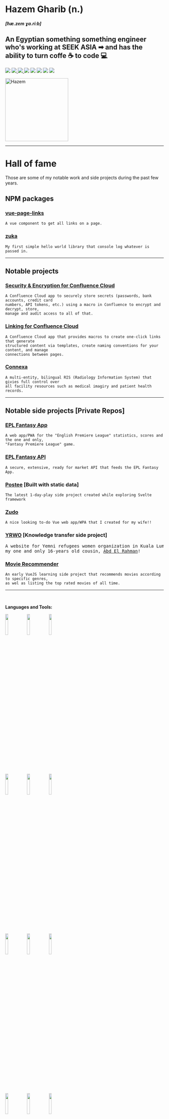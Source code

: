 # Hazem Gharib (n.)
##### [ħæ.zem ɣa.ri:b]
## An Egyptian something something engineer who's working at SEEK ASIA ➡ and has the ability to turn coffe ☕️ to code 💻

<p>
  <img src="http://views.whatilearened.today/views/github/HazemGharib/views.svg"/>
  <a href="https://github.com/HazemGharib/">
    <img src="https://img.shields.io/github/followers/HazemGharib?color=%234CC61E&label=GitHub%20Followers%20%3A"/>
  </a>
  <a href="https://github.com/HazemGharib?tab=repositories">
    <img src="https://badges.frapsoft.com/os/v2/open-source.svg?v=103"/>
  </a> 
  <a href="mailto:hazem.gharib.8@gmail.com?subject=[GitHub]%20Let's Chat&body=Hi Hazem%2C%0A%0AI wanted to ask you about ...">
    <img src="https://img.shields.io/badge/Ask%20me-anything-1abc9c.svg"/></a>
  <img src="https://img.shields.io/badge/Front%20End-ReactJS-61DBFB"/>
  <img src="https://img.shields.io/badge/Front End-Vue.js-42b883"/>
  <img src="https://img.shields.io/badge/Back%20End-Node.js-83af26"/>
  <img src="https://img.shields.io/badge/OS-Ubuntu-dd4814"/>
</p>

<img width="200vh" align="centre" alt="Hazem" src='https://avataaars.io/?avatarStyle=Circle&topType=ShortHairTheCaesar&accessoriesType=Blank&hairColor=Black&facialHairType=BeardLight&facialHairColor=BrownDark&clotheType=Hoodie&clotheColor=Blue03&eyeType=Wink&eyebrowType=UpDownNatural&mouthType=Smile&skinColor=Light' />

---

# Hall of fame
Those are some of my notable work and side projects during the past few years.

## NPM packages
### [vue-page-links](https://www.npmjs.com/package/vue-page-links)
    A vue component to get all links on a page.

### [zuka](https://www.npmjs.com/package/zuka)
    My first simple hello world library that console log whatever is passed in.

---

## Notable projects
### [Security & Encryption for Confluence Cloud](https://devpost.com/software/security-encryption-for-confluence-cloud)
    A Confluence Cloud app to securely store secrets (passwords, bank accounts, credit card
    numbers, API tokens, etc.) using a macro in Confluence to encrypt and decrypt, store,
    manage and audit access to all of that.

### [Linking for Confluence Cloud](https://marketplace.atlassian.com/apps/166/linking-for-confluence?hosting=cloud)
    A Confluence Cloud app that provides macros to create one-click links that generate
    structured content via templates, create naming conventions for your content, and manage
    connections between pages.

### [Connexa](https://www.omnia-health.com/product/connexa)
    A multi-entity, bilingual RIS (Radiology Information System) that givies full control over
    all facility resources such as medical imagiry and patient health records.

---

## Notable side projects [Private Repos]
### [EPL Fantasy App]()
    A web app/PWA for the "English Premiere League" statistics, scores and the one and only,
    "Fantasy Premiere League" game.

### [EPL Fantasy API]()
    A secure, extensive, ready for market API that feeds the EPL Fantasy App.

### [Postee]() [Built with static data]
    The latest 1-day-play side project created while exploring Svelte framework 

### [Zudo]()
    A nice looking to-do Vue web app/WPA that I created for my wife!! 

### [YRWO]() [Knowledge transfer side project]
<pre>A website for Yemni refugees women organization in Kuala Lumpur that was done in co-operation with
my one and only 16-years old cousin, <a href="https://github.com/Boody2004">Abd El Rahman</a>!</pre>

### [Movie Recommender]()
	An early VueJS learning side project that recommends movies according to specific genres,
	as wel as listing the top rated movies of all time.

---

<br />

**Languages and Tools:** 

<p>
  <code><img width="13%" src="https://www.vectorlogo.zone/logos/dotnet/dotnet-horizontal.svg"></code>
  <code><img width="13%" src="https://www.vectorlogo.zone/logos/java/java-ar21.svg"></code>
  <code><img width="13%" src="https://www.vectorlogo.zone/logos/nodejs/nodejs-horizontal.svg"></code>
  <br />
  <code><img width="13%" src="https://www.vectorlogo.zone/logos/jenkins/jenkins-ar21.svg"></code>
  <code><img width="13%" src="https://www.vectorlogo.zone/logos/circleci/circleci-ar21.svg"></code>
  <code><img width="13%" src="https://www.vectorlogo.zone/logos/json/json-ar21.svg"></code>
  <br />
  <code><img width="13%" src="https://www.vectorlogo.zone/logos/mongodb/mongodb-ar21.svg"></code>
  <code><img width="13%" src="https://raw.githubusercontent.com/prplx/svg-logos/5585531d45d294869c4eaab4d7cf2e9c167710a9/svg/vue.svg"></code>
  <code><img width="13%" src="https://www.vectorlogo.zone/logos/angular/angular-ar21.svg"></code>
  <br />
  <code><img width="13%" src="https://www.vectorlogo.zone/logos/git-scm/git-scm-ar21.svg"></code>
  <code><img width="13%" src="https://www.vectorlogo.zone/logos/amazon_aws/amazon_aws-ar21.svg"></code>
  <code><img width="13%" src="https://www.vectorlogo.zone/logos/gnu_bash/gnu_bash-ar21.svg"></code>
</p>
